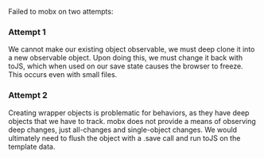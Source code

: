 
Failed to mobx on two attempts:

### Attempt 1
We cannot make our existing object observable, we must deep clone it into a new observable object.
Upon doing this, we must change it back with toJS, which when used on our save state causes the browser to freeze.  This
occurs even with small files.

### Attempt 2
Creating wrapper objects is problematic for behaviors, as they have deep objects that we have to track.  mobx
does not provide a means of observing deep changes, just all-changes and single-object changes.  We would
ultimately need to flush the object with a .save call and run toJS on the template data.